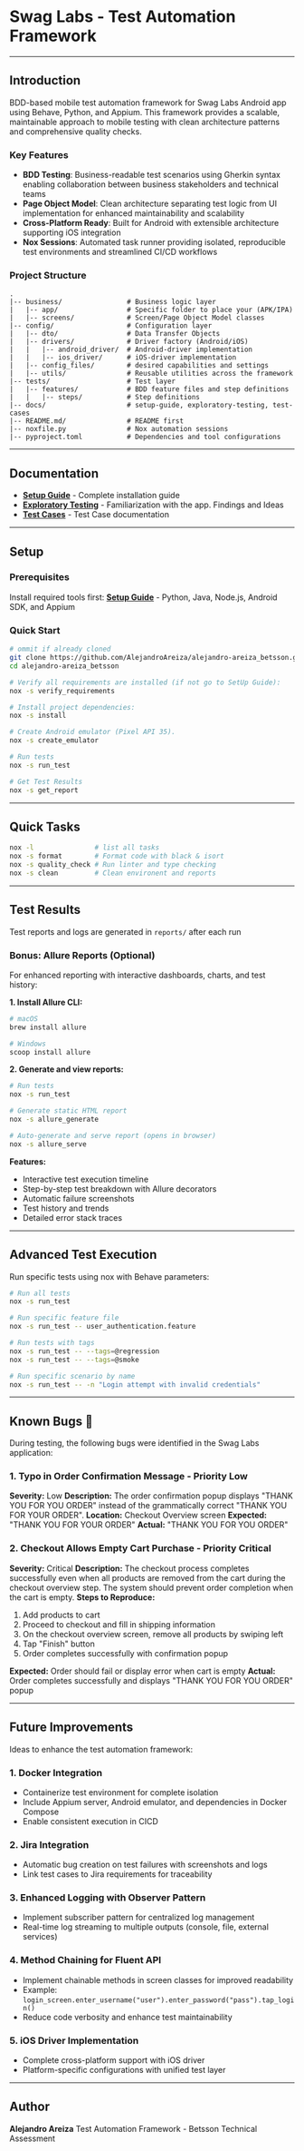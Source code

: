 # Swag Labs - Test Automation Framework
---

## Introduction

BDD-based mobile test automation framework for Swag Labs Android app using Behave, Python, and Appium. This framework provides a scalable, maintainable approach to mobile testing with clean architecture patterns and comprehensive quality checks.

### Key Features

* **BDD Testing**: Business-readable test scenarios using Gherkin syntax enabling collaboration between business stakeholders and technical teams
* **Page Object Model**: Clean architecture separating test logic from UI implementation for enhanced maintainability and scalability
* **Cross-Platform Ready**: Built for Android with extensible architecture supporting iOS integration
* **Nox Sessions**: Automated task runner providing isolated, reproducible test environments and streamlined CI/CD workflows

### Project Structure

```
.
|-- business/                # Business logic layer
|   |-- app/                 # Specific folder to place your (APK/IPA)
|   |-- screens/             # Screen/Page Object Model classes
|-- config/                  # Configuration layer
|   |-- dto/                 # Data Transfer Objects
|   |-- drivers/             # Driver factory (Android/iOS)
|   |   |-- android_driver/  # Android-driver implementation
|   |   |-- ios_driver/      # iOS-driver implementation
|   |-- config_files/        # desired capabilities and settings
|   |-- utils/               # Reusable utilities across the framework
|-- tests/                   # Test layer
|   |-- features/            # BDD feature files and step definitions
|   |   |-- steps/           # Step definitions
|-- docs/                    # setup-guide, exploratory-testing, test-cases
|-- README.md/               # README first
|-- noxfile.py               # Nox automation sessions
|-- pyproject.toml           # Dependencies and tool configurations
```

---

## Documentation

- **[Setup Guide](docs/setup-guide.md)** - Complete installation guide
- **[Exploratory Testing](docs/exploratory_testing.md)** - Familiarization with the app. Findings and Ideas
- **[Test Cases](docs/test_cases.md)** - Test Case documentation

---

## Setup

### Prerequisites

Install required tools first: **[Setup Guide](docs/setup-guide.md)** - Python, Java, Node.js, Android SDK, and Appium

### Quick Start

```bash
# ommit if already cloned
git clone https://github.com/AlejandroAreiza/alejandro-areiza_betsson.git
cd alejandro-areiza_betsson
```

```bash
# Verify all requirements are installed (if not go to SetUp Guide):
nox -s verify_requirements

# Install project dependencies:
nox -s install

# Create Android emulator (Pixel API 35).
nox -s create_emulator

# Run tests
nox -s run_test

# Get Test Results
nox -s get_report
```

---


## Quick Tasks

```bash
nox -l               # list all tasks
nox -s format        # Format code with black & isort
nox -s quality_check # Run linter and type checking
nox -s clean         # Clean environent and reports
```

---

## Test Results

Test reports and logs are generated in `reports/` after each run

### Bonus: Allure Reports (Optional)

For enhanced reporting with interactive dashboards, charts, and test history:

**1. Install Allure CLI:**
```bash
# macOS
brew install allure

# Windows
scoop install allure
```

**2. Generate and view reports:**
```bash
# Run tests
nox -s run_test

# Generate static HTML report
nox -s allure_generate

# Auto-generate and serve report (opens in browser)
nox -s allure_serve
```

**Features:**
- Interactive test execution timeline
- Step-by-step test breakdown with Allure decorators
- Automatic failure screenshots
- Test history and trends
- Detailed error stack traces

---

## Advanced Test Execution

Run specific tests using nox with Behave parameters:

```bash
# Run all tests
nox -s run_test

# Run specific feature file
nox -s run_test -- user_authentication.feature

# Run tests with tags
nox -s run_test -- --tags=@regression
nox -s run_test -- --tags=@smoke

# Run specific scenario by name
nox -s run_test -- -n "Login attempt with invalid credentials"
```

---

## Known Bugs 🐛

During testing, the following bugs were identified in the Swag Labs application:

### 1. Typo in Order Confirmation Message - Priority Low
**Severity:** Low
**Description:** The order confirmation popup displays "THANK YOU FOR YOU ORDER" instead of the grammatically correct "THANK YOU FOR YOUR ORDER".
**Location:** Checkout Overview screen
**Expected:** "THANK YOU FOR YOUR ORDER"
**Actual:** "THANK YOU FOR YOU ORDER"

### 2. Checkout Allows Empty Cart Purchase - Priority Critical
**Severity:** Critical
**Description:** The checkout process completes successfully even when all products are removed from the cart during the checkout overview step. The system should prevent order completion when the cart is empty.
**Steps to Reproduce:**
1. Add products to cart
2. Proceed to checkout and fill in shipping information
3. On the checkout overview screen, remove all products by swiping left
4. Tap "Finish" button
5. Order completes successfully with confirmation popup

**Expected:** Order should fail or display error when cart is empty
**Actual:** Order completes successfully and displays "THANK YOU FOR YOU ORDER" popup

---

## Future Improvements

Ideas to enhance the test automation framework:

### 1. Docker Integration
- Containerize test environment for complete isolation
- Include Appium server, Android emulator, and dependencies in Docker Compose
- Enable consistent execution in CICD

### 2. Jira Integration
- Automatic bug creation on test failures with screenshots and logs
- Link test cases to Jira requirements for traceability

### 3. Enhanced Logging with Observer Pattern
- Implement subscriber pattern for centralized log management
- Real-time log streaming to multiple outputs (console, file, external services)

### 4. Method Chaining for Fluent API
- Implement chainable methods in screen classes for improved readability
- Example: `login_screen.enter_username("user").enter_password("pass").tap_login()`
- Reduce code verbosity and enhance test maintainability

### 5. iOS Driver Implementation
- Complete cross-platform support with iOS driver
- Platform-specific configurations with unified test layer

---

## Author

**Alejandro Areiza**
Test Automation Framework - Betsson Technical Assessment
